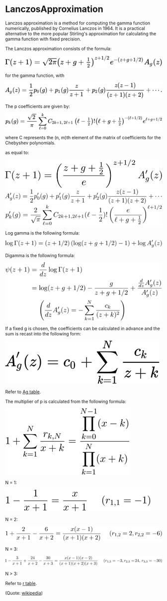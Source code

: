 # LanczosApproximation

Lanczos approximation is a method for computing the gamma function numerically, published by Cornelius Lanczos in 1964. 
It is a practical alternative to the more popular Stirling's approximation for calculating the gamma function with fixed precision.

The Lanczos approximation consists of the formula:

![Gamma Lanczos Approximation](https://github.com/tk-yoshimura/LanczosApproximation/blob/main/figures/fig1.svg)

for the gamma function, with

![Ag term](https://github.com/tk-yoshimura/LanczosApproximation/blob/main/figures/fig2.svg)

The p coefficients are given by:

![p coef](https://github.com/tk-yoshimura/LanczosApproximation/blob/main/figures/fig8.svg)

where C represents the (n, m)th element of the matrix of coefficients for the Chebyshev polynomials.

as equal to:

![gamma2](https://github.com/tk-yoshimura/LanczosApproximation/blob/main/figures/fig9.svg)
![Ag term2](https://github.com/tk-yoshimura/LanczosApproximation/blob/main/figures/fig10.svg)
![p coef2](https://github.com/tk-yoshimura/LanczosApproximation/blob/main/figures/fig11.svg)

Log gamma is the following formula:

![loggamma](https://github.com/tk-yoshimura/LanczosApproximation/blob/main/figures/fig12.svg)

Digamma is the following formula:

![digamma](https://github.com/tk-yoshimura/LanczosApproximation/blob/main/figures/fig13.svg)

If a fixed g is chosen, the coefficients can be calculated in advance and the sum is recast into the following form:

![Ag term expand](https://github.com/tk-yoshimura/LanczosApproximation/blob/main/figures/fig3.svg)

Refer to [Ag table](https://github.com/tk-yoshimura/LanczosApproximation/blob/main/results "Ag table").

The multiplier of p is calculated from the following formula:

![c series](https://github.com/tk-yoshimura/LanczosApproximation/blob/main/figures/fig4.svg)

N = 1:

![N1](https://github.com/tk-yoshimura/LanczosApproximation/blob/main/figures/fig5.svg)

N = 2:

![N2](https://github.com/tk-yoshimura/LanczosApproximation/blob/main/figures/fig6.svg)

N = 3:

![N3](https://github.com/tk-yoshimura/LanczosApproximation/blob/main/figures/fig7.svg)

N &gt; 3:

Refer to [r table](https://github.com/tk-yoshimura/LanczosApproximation/blob/main/rtable "r table").

(Quote: [wikipedia](https://en.wikipedia.org/wiki/Lanczos_approximation "wikipedia"))
